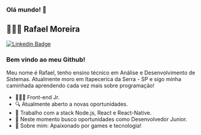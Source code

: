 ### Olá mundo! 👋

## 👨🏻‍💻 Rafael Moreira
[![Linkedin Badge](https://img.shields.io/badge/-LinkedIn-blue?style=flat-square&logo=Linkedin&logoColor=white&link=https://www.linkedin.com/in/rafael-moreira-3baa96205/)](https://www.linkedin.com/in/rafael-moreira-3baa96205/)

### Bem vindo ao meu Github!

Meu nome é Rafael, tenho ensino técnico em Análise e Desenvolvimento de Sistemas. Atualmente moro em Itapecerica da Serra - SP e sigo minha caminhada aprendendo cada vez mais sobre programação!
- 👨🏻‍💻 Front-end Jr.
- 🔍 Atualmente aberto a novas oportunidades.
- 📰 Trabalho com a stack Node.js, React e React-Native.
- 📡 Neste momento busco oportunidades como Desenvolvedor Junior.
- 💬 Sobre mim: Apaixonado por games e tecnologia!
